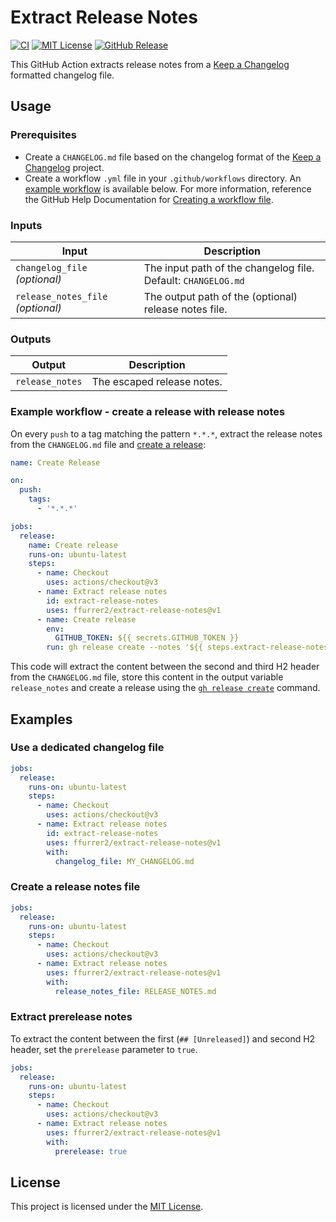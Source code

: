 <!-- SPDX-License-Identifier: MIT -->

# Extract Release Notes

[![CI](https://github.com/ffurrer2/extract-release-notes/workflows/CI/badge.svg)](https://github.com/ffurrer2/extract-release-notes/actions?query=workflow%3ACI)
[![MIT License](https://img.shields.io/github/license/ffurrer2/extract-release-notes)](https://github.com/ffurrer2/extract-release-notes/blob/main/LICENSE)
[![GitHub Release](https://img.shields.io/github/v/release/ffurrer2/extract-release-notes?sort=semver)](https://github.com/ffurrer2/extract-release-notes/releases/latest)

This GitHub Action extracts release notes from a [Keep a Changelog](https://keepachangelog.com/) formatted changelog file.

## Usage

### Prerequisites

- Create a `CHANGELOG.md` file based on the changelog format of the [Keep a Changelog](https://keepachangelog.com/) project.
- Create a workflow `.yml` file in your `.github/workflows` directory. An [example workflow](#example-workflow---create-a-release-with-release-notes) is available below. For more information, reference the GitHub Help Documentation for [Creating a workflow file](https://help.github.com/en/articles/configuring-a-workflow#creating-a-workflow-file).

### Inputs

| Input                             | Description                                                   |
|-----------------------------------|---------------------------------------------------------------|
| `changelog_file` _(optional)_     | The input path of the changelog file. Default: `CHANGELOG.md` |
| `release_notes_file` _(optional)_ | The output path of the (optional) release notes file.         |

### Outputs

| Output          | Description                |
|-----------------|----------------------------|
| `release_notes` | The escaped release notes. |

### Example workflow - create a release with release notes

On every `push` to a tag matching the pattern `*.*.*`, extract the release notes from the `CHANGELOG.md` file and [create a release](https://help.github.com/en/articles/creating-releases):

```yaml
name: Create Release

on:
  push:
    tags:
      - '*.*.*'

jobs:
  release:
    name: Create release
    runs-on: ubuntu-latest
    steps:
      - name: Checkout
        uses: actions/checkout@v3
      - name: Extract release notes
        id: extract-release-notes
        uses: ffurrer2/extract-release-notes@v1
      - name: Create release
        env:
          GITHUB_TOKEN: ${{ secrets.GITHUB_TOKEN }}
        run: gh release create --notes '${{ steps.extract-release-notes.outputs.release_notes }}' --title ${{ github.ref_name }} ${{ github.ref_name }}
```

This code will extract the content between the second and third H2 header from the `CHANGELOG.md` file, store this content in the output variable `release_notes` and create a release using the [`gh release create`](https://cli.github.com/manual/gh_release_create) command.

## Examples

### Use a dedicated changelog file

```yaml
jobs:
  release:
    runs-on: ubuntu-latest
    steps:
      - name: Checkout
        uses: actions/checkout@v3
      - name: Extract release notes
        id: extract-release-notes
        uses: ffurrer2/extract-release-notes@v1
        with:
          changelog_file: MY_CHANGELOG.md
```

### Create a release notes file

```yaml
jobs:
  release:
    runs-on: ubuntu-latest
    steps:
      - name: Checkout
        uses: actions/checkout@v3
      - name: Extract release notes
        uses: ffurrer2/extract-release-notes@v1
        with:
          release_notes_file: RELEASE_NOTES.md
```

### Extract prerelease notes

To extract the content between the first (`## [Unreleased]`) and second H2 header, set the `prerelease` parameter to `true`.

```yaml
jobs:
  release:
    runs-on: ubuntu-latest
    steps:
      - name: Checkout
        uses: actions/checkout@v3
      - name: Extract release notes
        uses: ffurrer2/extract-release-notes@v1
        with:
          prerelease: true
```

## License

This project is licensed under the [MIT License](LICENSE).
